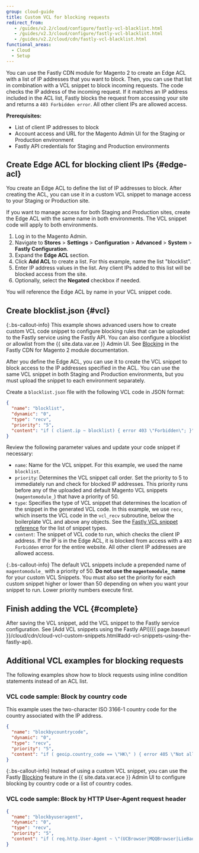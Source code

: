 ```yaml
---
group: cloud-guide
title: Custom VCL for blocking requests
redirect_from:
   - /guides/v2.2/cloud/configure/fastly-vcl-blacklist.html
   - /guides/v2.3/cloud/configure/fastly-vcl-blacklist.html
   - /guides/v2.2/cloud/cdn/fastly-vcl-blacklist.html
functional_areas:
  - Cloud
  - Setup
---
```


You can use the Fastly CDN module for Magento 2 to create an Edge ACL with a list of IP addresses that you want to block. Then, you can use that list in combination with a VCL snippet to block incoming requests. The code checks the IP address of the incoming request. If it matches an IP address included in the ACL list, Fastly blocks the request from accessing your site and returns a `403 Forbidden error`. All other client IPs are allowed access.

**Prerequisites:**

-  List of client IP addresses to block
-  Account access and URL for the Magento Admin UI for the Staging or Production environment
-  Fastly API credentials for Staging and Production environments

## Create Edge ACL for blocking client IPs {#edge-acl}

You create an Edge ACL to define the list of IP addresses to block. After creating the ACL, you can use it in a custom VCL snippet to manage access to your Staging or Production site.

If you want to manage access for both Staging and Production sites, create the Edge ACL with the same name in both environments. The VCL snippet code will apply to both environments.

1. Log in to the Magento Admin.
1. Navigate to **Stores** > **Settings** > **Configuration** > **Advanced** > **System** > **Fastly Configuration**.
1. Expand the **Edge ACL** section.
1. Click **Add ACL** to create a list. For this example, name the list "blocklist".
1. Enter IP address values in the list. Any client IPs added to this list will be blocked access from the site.
1. Optionally, select the **Negated** checkbox if needed.

You will reference the Edge ACL by name in your VCL snippet code.

## Create blocklist.json {#vcl}

{:.bs-callout-info}
This example shows advanced users how to create custom VCL code snippet to configure blocking rules that can be uploaded to the Fastly service using the Fastly API. You can also configure a blocklist or allowlist from the {{ site.data.var.ee }} Admin UI. See [Blocking](https://github.com/fastly/fastly-magento2/blob/master/Documentation/Guides/BLOCKING.md) in the Fastly CDN for Magento 2 module documentation.

After you define the Edge ACL, you can use it to create the VCL snippet to block access to the IP addresses specified in the ACL. You can use the same VCL snippet in both Staging and Production environments, but you must upload the snippet to each environment separately.

Create a `blocklist.json` file with the following VCL code in JSON format:

```json
{
  "name": "blocklist",
  "dynamic": "0",
  "type": "recv",
  "priority": "5",
  "content": "if ( client.ip ~ blocklist) { error 403 \"Forbidden\"; }"
}
```

Review the following parameter values and update your code snippet if necessary:

-  `name`: Name for the VCL snippet. For this example, we used the name `blocklist`.
-  `priority`: Determines the VCL snippet call order. Set the priority to 5 to immediately run and check for blocked IP addresses. This priority runs before any of the uploaded and default Magento VCL snippets (`magentomodule_`) that have a priority of 50.
-  `type`: Specifies the type of VCL snippet that determines the location of the snippet in the generated VCL code. In this example,  we use `recv`, which inserts the VCL code in the `vcl_recv` subroutine, below the boilerplate VCL and above any objects. See the [Fastly VCL snippet reference](https://docs.fastly.com/api/config#api-section-snippet) for the list of snippet types.
-  `content`: The snippet of VCL code to run, which checks the client IP address. If the IP is in the Edge ACL, it is blocked from access with a `403 Forbidden` error for the entire website. All other client IP addresses are allowed access.

{:.bs-callout-info}
The default VCL snippets include a prepended name of `magentomodule_` with a priority of 50.  **Do not use the `magentomodule_` name** for your custom VCL Snippets. You must also set the priority for each custom snippet higher or lower than 50 depending on when you want your snippet to run. Lower priority numbers execute first.

## Finish adding the VCL {#complete}

After saving the VCL snippet, add the VCL snippet to the Fastly service configuration. See [Add VCL snippets using the Fastly API]({{ page.baseurl }}/cloud/cdn/cloud-vcl-custom-snippets.html#add-vcl-snippets-using-the-fastly-api).

## Additional VCL examples for blocking requests

The following examples show how to block requests using inline condition statements instead of an ACL list.

### VCL code sample: Block by country code

This example uses the two-character ISO 3166-1 country code for the country associated with the IP address.

```json
{
  "name": "blockbycountrycode",
  "dynamic": "0",
  "type": "recv",
  "priority": "5",
  "content": "if ( geoip.country_code == \"HK\" ) { error 405 \"Not allowed\";}"
}
```

{:.bs-callout-info}
Instead of using a custom VCL snippet, you can use the Fastly [Blocking](https://github.com/fastly/fastly-magento2/blob/master/Documentation/Guides/BLOCKING.md) feature in the {{ site.data.var.ece }} Admin UI to configure blocking by country code or a list of country codes.

### VCL code sample: Block by HTTP User-Agent request header

```json
{
  "name": "blockbyuseragent",
  "dynamic": "0",
  "type": "recv",
  "priority": "5",
  "content": "if ( req.http.User-Agent ~ \"(UCBrowser|MQQBrowser|LieBaoFast|Mb2345Browser)\" ) {error 405 \"Not allowed\";}"
}
```
